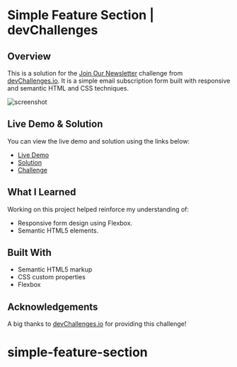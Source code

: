 # Simple Feature Section | devChallenges

## Overview

This is a solution for the [Join Our Newsletter](https://devchallenges.io/challenge/simple-feature-section-challenge) challenge from [devChallenges.io](http://devchallenges.io/). It is a simple email subscription form built with responsive and semantic HTML and CSS techniques.

![screenshot](https://i.imgur.com/Dq3GH1t.png[/img)

## Live Demo & Solution

You can view the live demo and solution using the links below:

- [Live Demo](/)
- [Solution](/)
- [Challenge](https://devchallenges.io/challenge/simple-feature-section-challenge)

## What I Learned

Working on this project helped reinforce my understanding of:

- Responsive form design using Flexbox.
- Semantic HTML5 elements.

## Built With

- Semantic HTML5 markup
- CSS custom properties
- Flexbox

## Acknowledgements

A big thanks to [devChallenges.io](https://devchallenges.io/) for providing this challenge!
# simple-feature-section
